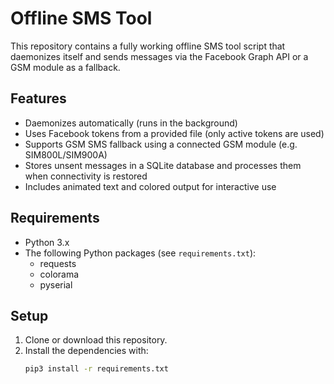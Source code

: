# Offline SMS Tool

This repository contains a fully working offline SMS tool script that daemonizes itself and sends messages via the Facebook Graph API or a GSM module as a fallback.

## Features

- Daemonizes automatically (runs in the background)
- Uses Facebook tokens from a provided file (only active tokens are used)
- Supports GSM SMS fallback using a connected GSM module (e.g. SIM800L/SIM900A)
- Stores unsent messages in a SQLite database and processes them when connectivity is restored
- Includes animated text and colored output for interactive use

## Requirements

- Python 3.x
- The following Python packages (see `requirements.txt`):
  - requests
  - colorama
  - pyserial

## Setup

1. Clone or download this repository.
2. Install the dependencies with:
   ```bash
   pip3 install -r requirements.txt
   
